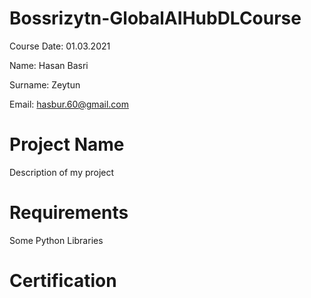 # Bossrizytn-GlobalAIHubDLCourse
 Course Date: 01.03.2021
 
 Name: Hasan Basri  
 
 Surname: Zeytun
 
 Email: hasbur.60@gmail.com

# Project Name
Description of my project

# Requirements

Some Python Libraries

# Certification
